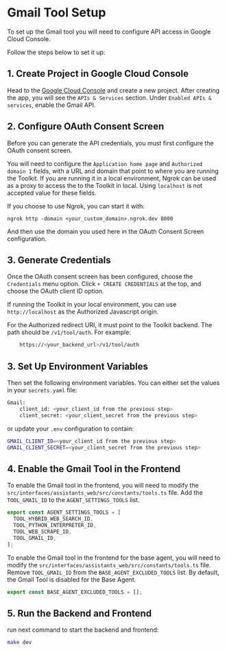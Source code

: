 # Gmail Tool Setup

To set up the Gmail tool you will need to configure API access in Google Cloud Console.

Follow the steps below to set it up:

## 1. Create Project in Google Cloud Console 

Head to the [Google Cloud Console](https://console.cloud.google.com/) and create a new project.
After creating the app, you will see the `APIs & Services` section. Under `Enabled APIs & services`, enable the
Gmail API.

## 2. Configure OAuth Consent Screen

Before you can generate the API credentials, you must first configure the OAuth consent screen.

You will need to configure the `Application home page` and `Authorized domain 1` fields, with a URL and domain that
point to where you are running the Toolkit. If you are running it in a local environment, Ngrok can be used as a proxy
to access the to the Toolkit in local. Using `localhost` is not accepted value for these fields.

If you choose to use Ngrok, you can start it with:

`ngrok http -domain <your_custom_domain>.ngrok.dev 8000`

And then use the domain you used here in the OAuth Consent Screen configuration.

## 3. Generate Credentials

Once the OAuth consent screen has been configured, choose the `Credentials` menu option. Click `+ CREATE CREDENTIALS`
at the top, and choose the OAuth client ID option.

If running the Toolkit in your local environment, you can use `http://localhost` as the Authorized Javascript origin.

For the Authorized redirect URI, it must point to the Toolkit backend. The path should be `/v1/tool/auth`. For example:

```bash
    https://<your_backend_url>/v1/tool/auth
```

## 3. Set Up Environment Variables

Then set the following environment variables. You can either set the values in your `secrets.yaml` file:
```bash
Gmail:
    client_id: <your_client_id from the previous step>
    client_secret: <your_client_secret from the previous step>
```
or update your `.env` configuration to contain:
```bash
GMAIL_CLIENT_ID=<your_client_id from the previous step>
GMAIL_CLIENT_SECRET=<your_client_secret from the previous step>
```

## 4. Enable the Gmail Tool in the Frontend

To enable the Gmail tool in the frontend, you will need to modify the `src/interfaces/assistants_web/src/constants/tools.ts`
file. Add the `TOOL_GMAIL_ID` to the `AGENT_SETTINGS_TOOLS` list.

```typescript
export const AGENT_SETTINGS_TOOLS = [
  TOOL_HYBRID_WEB_SEARCH_ID,
  TOOL_PYTHON_INTERPRETER_ID,
  TOOL_WEB_SCRAPE_ID,
  TOOL_GMAIL_ID,
];
```

To enable the Gmail tool in the frontend for the base agent, you will need to modify the
`src/interfaces/assistants_web/src/constants/tools.ts` file. Remove `TOOL_GMAIL_ID` from the
`BASE_AGENT_EXCLUDED_TOOLS` list. By default, the Gmail Tool is disabled for the Base Agent.

```typescript
export const BASE_AGENT_EXCLUDED_TOOLS = [];
```

## 5. Run the Backend and Frontend

run next command to start the backend and frontend:

```bash
make dev
```
